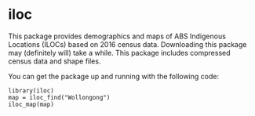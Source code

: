 # iloc
This package provides demographics and maps of ABS Indigenous Locations (ILOCs) based on 2016 census data.
Downloading this package may (definitely will) take a while. This package includes compressed census data and shape files.

You can get the package up and running with the following code:<br/>
```
library(iloc)
map = iloc_find("Wollongong")
iloc_map(map)
```

